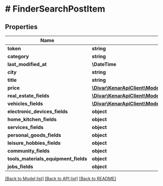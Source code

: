 # # FinderSearchPostItem

## Properties

Name | Type | Description | Notes
------------ | ------------- | ------------- | -------------
**token** | **string** |  | [optional]
**category** | **string** |  | [optional]
**last_modified_at** | **\DateTime** |  | [optional]
**city** | **string** |  | [optional]
**title** | **string** |  | [optional]
**price** | [**\Divar\KenarApiClient\Model\SearchPostItemPrice**](SearchPostItemPrice.md) |  | [optional]
**real_estate_fields** | [**\Divar\KenarApiClient\Model\SearchPostItemRealEstateFields**](SearchPostItemRealEstateFields.md) |  | [optional]
**vehicles_fields** | [**\Divar\KenarApiClient\Model\SearchPostItemVehiclesFields**](SearchPostItemVehiclesFields.md) |  | [optional]
**electronic_devices_fields** | **object** |  | [optional]
**home_kitchen_fields** | **object** |  | [optional]
**services_fields** | **object** |  | [optional]
**personal_goods_fields** | **object** |  | [optional]
**leisure_hobbies_fields** | **object** |  | [optional]
**community_fields** | **object** |  | [optional]
**tools_materials_equipment_fields** | **object** |  | [optional]
**jobs_fields** | **object** |  | [optional]

[[Back to Model list]](../../README.md#models) [[Back to API list]](../../README.md#endpoints) [[Back to README]](../../README.md)
